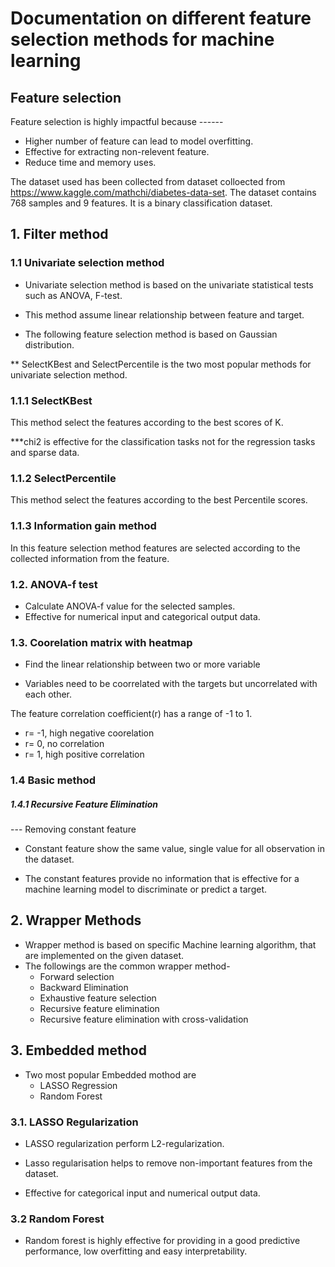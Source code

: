 # Documentation on different feature selection methods for machine learning

## Feature selection
Feature selection is highly impactful because ------

   - Higher number of feature can lead to model overfitting.
   - Effective for extracting non-relevent feature.
   - Reduce time and memory uses.

The dataset used has been collected from dataset colloected from https://www.kaggle.com/mathchi/diabetes-data-set. The dataset contains 768 samples and 9 features. It is a binary classification dataset.

## 1. Filter method
### 1.1 Univariate selection method

- Univariate selection method is based on the univariate statistical tests such as ANOVA, F-test.

- This method assume linear relationship between feature and target.

- The following feature selection method is based on Gaussian distribution.

** SelectKBest and SelectPercentile is the two most popular methods for univariate selection method.

### 1.1.1 SelectKBest
This method select the features according to the best scores of K.

***chi2 is effective for the classification tasks not for the regression tasks and sparse data.

### 1.1.2 SelectPercentile
This method select the features according to the best Percentile scores.

### 1.1.3 Information gain method
In this feature selection method features are selected according to the collected information from the feature.

### 1.2. ANOVA-f test
- Calculate ANOVA-f value for the selected samples.
- Effective for numerical input and categorical output data.

### 1.3. Coorelation matrix with heatmap
- Find the linear relationship between two or more variable

- Variables need to be coorrelated with the targets but uncorrelated with each other.

The feature correlation coefficient(r) has a range of -1 to 1.

- r= -1, high negative coorelation
- r= 0, no correlation
- r= 1, high positive correlation

### 1.4 Basic method
##### 1.4.1 Recursive Feature Elimination
--- Removing constant feature
- Constant feature show the same value, single value for all observation in the dataset.

- The constant features provide no information that is effective for a machine learning model to discriminate or predict a target.

## 2. Wrapper Methods

- Wrapper method is based on specific Machine learning algorithm, that are implemented on the given dataset.
- The followings are the common wrapper method-
  - Forward selection
  - Backward Elimination
  - Exhaustive feature selection
  - Recursive feature elimination
  - Recursive feature elimination with cross-validation

## 3. Embedded method
- Two most popular Embedded mothod are
  - LASSO Regression
  - Random Forest

### 3.1. LASSO Regularization

- LASSO regularization perform L2-regularization.

- Lasso regularisation helps to remove non-important features from the dataset.

- Effective for categorical input and numerical output data.
### 3.2 Random Forest
- Random forest is highly effective for providing in a good predictive performance, low overfitting and easy interpretability.